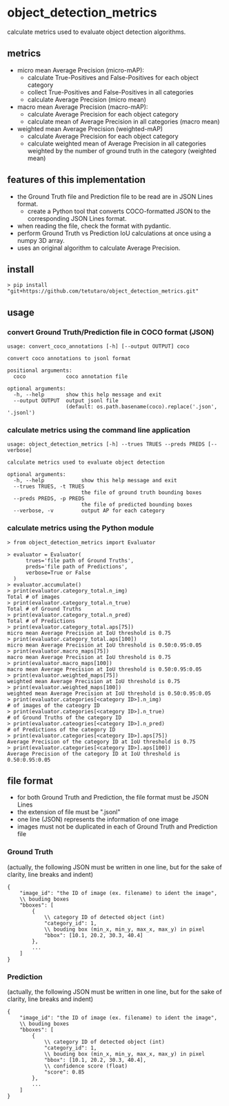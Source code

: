 # object_detection_metrics

calculate metrics used to evaluate object detection algorithms.

## metrics

- micro mean Average Precision (micro-mAP):
    - calculate True-Positives and False-Positives for each object category
    - collect True-Positives and False-Positives in all categories
    - calculate Average Precision (micro mean)
- macro mean Average Precision (macro-mAP):
    - calculate Average Precision for each object category
    - calculate mean of Average Precision in all categories (macro mean)
- weighted mean Average Precision (weighted-mAP)
    - calculate Average Precision for each object category
    - calculate weighted mean of Average Precision in all categories weighted by the number of ground truth in the category (weighted mean)

## features of this implementation

- the Ground Truth file and Prediction file to be read are in JSON Lines format.
    - create a Python tool that converts COCO-formatted JSON to the corresponding JSON Lines format.
- when reading the file, check the format with pydantic.
- perform Ground Truth vs Prediction IoU calculations at once using a numpy 3D array.
- uses an original algorithm to calculate Average Precision.

## install

`> pip install "git+https://github.com/tetutaro/object_detection_metrics.git"`

## usage

### convert Ground Truth/Prediction file in COCO format (JSON)

```
usage: convert_coco_annotations [-h] [--output OUTPUT] coco

convert coco annotations to jsonl format

positional arguments:
  coco             coco annotation file

optional arguments:
  -h, --help       show this help message and exit
  --output OUTPUT  output jsonl file
                   (default: os.path.basename(coco).replace('.json', '.jsonl')
```

### calculate metrics using the command line application

```
usage: object_detection_metrics [-h] --trues TRUES --preds PREDS [--verbose]

calculate metrics used to evaluate object detection

optional arguments:
  -h, --help            show this help message and exit
  --trues TRUES, -t TRUES
                        the file of ground truth bounding boxes
  --preds PREDS, -p PREDS
                        the file of predicted bounding boxes
  --verbose, -v         output AP for each category
```

### calculate metrics using the Python module

```
> from object_detection_metrics import Evaluator

> evaluator = Evaluator(
      trues='file path of Ground Truths',
      preds='file path of Predictions',
      verbose=True or False
  )
> evaluator.accumulate()
> print(evaluator.category_total.n_img)
Total # of images
> print(evaluator.category_total.n_true)
Total # of Ground Truths
> print(evaluator.category_total.n_pred)
Total # of Predictions
> print(evaluator.category_total.aps[75])
micro mean Average Precision at IoU threshold is 0.75
> print(evaluator.category_total.aps[100])
micro mean Average Precision at IoU threshold is 0.50:0.95:0.05
> print(evaluator.macro_maps[75])
macro mean Average Precision at IoU threshold is 0.75
> print(evaluator.macro_maps[100])
macro mean Average Precision at IoU threshold is 0.50:0.95:0.05
> print(evaluator.weighted_maps[75])
weighted mean Average Precision at IoU threshold is 0.75
> print(evaluator.weighted_maps[100])
weighted mean Average Precision at IoU threshold is 0.50:0.95:0.05
> print(evaluator.categories[<category ID>].n_img)
# of images of the cateogry ID
> print(evaluator.categories[<category ID>].n_true)
# of Ground Truths of the category ID
> print(evaluator.cateogries[<category ID>].n_pred)
# of Predictions of the category ID
> print(evaluator.categories[<category ID>].aps[75])
Average Precision of the category ID at IoU threshold is 0.75
> print(evaluator.categories[<category ID>].aps[100])
Average Precision of the category ID at IoU threshold is 0.50:0.95:0.05
```

## file format

- for both Ground Truth and Prediction, the file format must be JSON Lines
- the extension of file must be ".jsonl"
- one line (JSON) represents the information of one image
- images must not be duplicated in each of Ground Truth and Prediction file

### Ground Truth

(actually, the following JSON must be written in one line, but for the sake of clarity, line breaks and indent)

```
{
    "image_id": "the ID of image (ex. filename) to ident the image",
    \\ bouding boxes
    "bboxes": [
        {
            \\ category ID of detected object (int)
            "category_id": 1,
            \\ bouding box (min_x, min_y, max_x, max_y) in pixel
            "bbox": [10.1, 20.2, 30.3, 40.4]
        },
        ...
    ]
}
```

### Prediction

(actually, the following JSON must be written in one line, but for the sake of clarity, line breaks and indent)

```
{
    "image_id": "the ID of image (ex. filename) to ident the image",
    \\ bouding boxes
    "bboxes": [
        {
            \\ category ID of detected object (int)
            "category_id": 1,
            \\ bouding box (min_x, min_y, max_x, max_y) in pixel
            "bbox": [10.1, 20.2, 30.3, 40.4],
            \\ confidence score (float)
            "score": 0.85
        },
        ...
    ]
}
```
